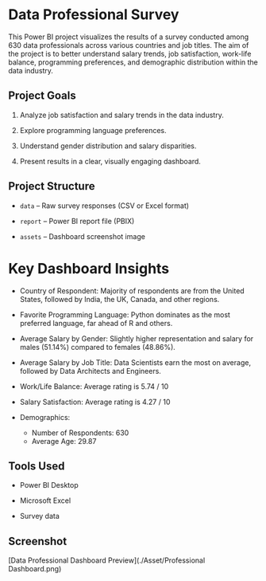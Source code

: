 # Data Professional Survey

This Power BI project visualizes the results of a survey conducted among 630 data professionals across various countries and job titles. The aim of the project is to better understand salary trends, job satisfaction, work-life balance, programming preferences, and demographic distribution within the data industry.

## Project Goals
1. Analyze job satisfaction and salary trends in the data industry.

2. Explore programming language preferences.

3. Understand gender distribution and salary disparities.

4. Present results in a clear, visually engaging dashboard.

## Project Structure
- `data` – Raw survey responses (CSV or Excel format)

- `report` – Power BI report file (PBIX)

- `assets` – Dashboard screenshot image

# Key Dashboard Insights
- Country of Respondent: Majority of respondents are from the United States, followed by India, the UK, Canada, and other regions.

- Favorite Programming Language: Python dominates as the most preferred language, far ahead of R and others.

- Average Salary by Gender: Slightly higher representation and salary for males (51.14%) compared to females (48.86%).

- Average Salary by Job Title: Data Scientists earn the most on average, followed by Data Architects and Engineers.

- Work/Life Balance: Average rating is 5.74 / 10

- Salary Satisfaction: Average rating is 4.27 / 10

- Demographics:
    - Number of Respondents: 630
    - Average Age: 29.87

## Tools Used
- Power BI Desktop

- Microsoft Excel

- Survey data

## Screenshot

[Data Professional Dashboard Preview](./Asset/Professional Dashboard.png)